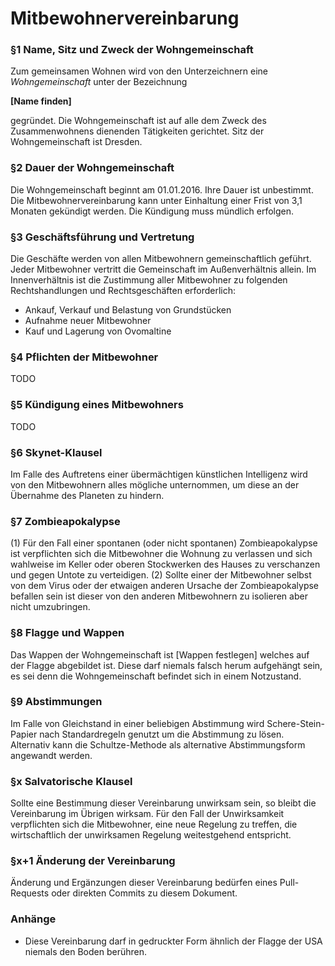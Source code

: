 # Mitbewohnervereinbarung

### §1 Name, Sitz und Zweck der Wohngemeinschaft

Zum gemeinsamen Wohnen wird von den Unterzeichnern eine *Wohngemeinschaft* unter der Bezeichnung

**[Name finden]**

gegründet. Die Wohngemeinschaft ist auf alle dem Zweck des Zusammenwohnens dienenden Tätigkeiten gerichtet. Sitz der Wohngemeinschaft ist Dresden.

### §2 Dauer der Wohngemeinschaft

Die Wohngemeinschaft beginnt am 01.01.2016. Ihre Dauer ist unbestimmt. Die Mitbewohnervereinbarung kann unter Einhaltung einer Frist von 3,1 Monaten gekündigt werden. Die Kündigung muss mündlich erfolgen.

### §3 Geschäftsführung und Vertretung

Die Geschäfte werden von allen Mitbewohnern gemeinschaftlich geführt. Jeder Mitbewohner vertritt die Gemeinschaft im Außenverhältnis allein.
Im Innenverhältnis ist die Zustimmung aller Mitbewohner zu folgenden Rechtshandlungen und Rechtsgeschäften erforderlich:
 - Ankauf, Verkauf und Belastung von Grundstücken
 - Aufnahme neuer Mitbewohner
 - Kauf und Lagerung von Ovomaltine

### §4 Pflichten der Mitbewohner

TODO

### §5 Kündigung eines Mitbewohners

TODO

### §6 Skynet-Klausel

Im Falle des Auftretens einer übermächtigen künstlichen Intelligenz wird von den Mitbewohnern alles mögliche unternommen, um diese an der Übernahme des Planeten zu hindern.

### §7 Zombieapokalypse

(1) Für den Fall einer spontanen (oder nicht spontanen) Zombieapokalypse ist verpflichten sich die Mitbewohner die Wohnung zu verlassen und sich wahlweise im Keller oder oberen Stockwerken des Hauses zu verschanzen und gegen Untote zu verteidigen.
(2) Sollte einer der Mitbewohner selbst von dem Virus oder der etwaigen anderen Ursache der Zombieapokalypse befallen sein ist dieser von den anderen Mitbewohnern zu isolieren aber nicht umzubringen.

### §8 Flagge und Wappen

Das Wappen der Wohngemeinschaft ist [Wappen festlegen] welches auf der Flagge abgebildet ist. Diese darf niemals falsch herum aufgehängt sein, es sei denn die Wohngemeinschaft befindet sich in einem Notzustand.

### §9 Abstimmungen

Im Falle von Gleichstand in einer beliebigen Abstimmung wird Schere-Stein-Papier nach Standardregeln genutzt um die Abstimmung zu lösen. Alternativ kann die Schultze-Methode als alternative Abstimmungsform angewandt werden.

### §x Salvatorische Klausel

Sollte eine Bestimmung dieser Vereinbarung unwirksam sein, so bleibt die Vereinbarung im Übrigen wirksam.
Für den Fall der Unwirksamkeit verpflichten sich die Mitbewohner, eine neue Regelung zu treffen, die wirtschaftlich der unwirksamen Regelung weitestgehend entspricht.

### §x+1 Änderung der Vereinbarung

Änderung und Ergänzungen dieser Vereinbarung bedürfen eines Pull-Requests oder direkten Commits zu diesem Dokument.

### Anhänge

 - Diese Vereinbarung darf in gedruckter Form ähnlich der Flagge der USA niemals den Boden berühren.
